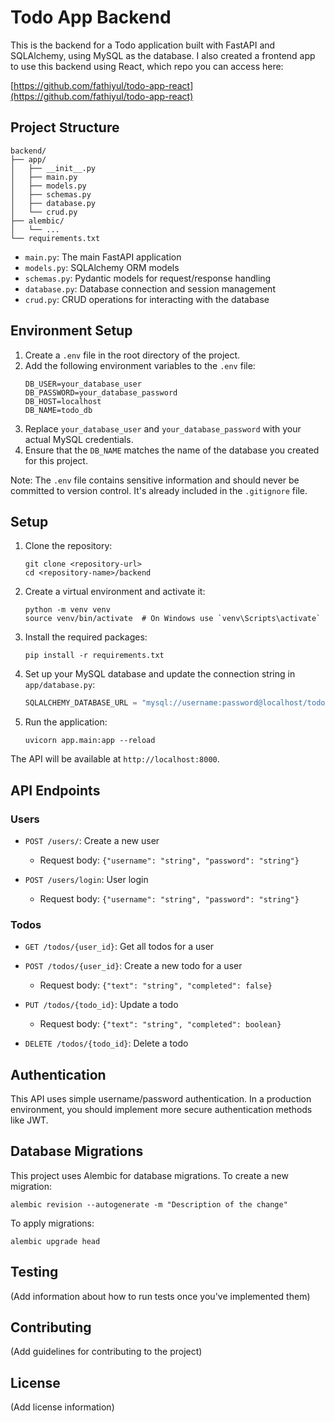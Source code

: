 # Todo App Backend

This is the backend for a Todo application built with FastAPI and SQLAlchemy, using MySQL as the database. I also created a frontend app to use this backend using React, which repo you can access here:

[https://github.com/fathiyul/todo-app-react](https://github.com/fathiyul/todo-app-react)

## Project Structure

```
backend/
├── app/
│   ├── __init__.py
│   ├── main.py
│   ├── models.py
│   ├── schemas.py
│   ├── database.py
│   └── crud.py
├── alembic/
│   └── ...
└── requirements.txt
```

- `main.py`: The main FastAPI application
- `models.py`: SQLAlchemy ORM models
- `schemas.py`: Pydantic models for request/response handling
- `database.py`: Database connection and session management
- `crud.py`: CRUD operations for interacting with the database

## Environment Setup

1. Create a `.env` file in the root directory of the project.
2. Add the following environment variables to the `.env` file:
   ```
   DB_USER=your_database_user
   DB_PASSWORD=your_database_password
   DB_HOST=localhost
   DB_NAME=todo_db
   ```
3. Replace `your_database_user` and `your_database_password` with your actual MySQL credentials.
4. Ensure that the `DB_NAME` matches the name of the database you created for this project.

Note: The `.env` file contains sensitive information and should never be committed to version control. It's already included in the `.gitignore` file.

## Setup

1. Clone the repository:
   ```
   git clone <repository-url>
   cd <repository-name>/backend
   ```

2. Create a virtual environment and activate it:
   ```
   python -m venv venv
   source venv/bin/activate  # On Windows use `venv\Scripts\activate`
   ```

3. Install the required packages:
   ```
   pip install -r requirements.txt
   ```

4. Set up your MySQL database and update the connection string in `app/database.py`:
   ```python
   SQLALCHEMY_DATABASE_URL = "mysql://username:password@localhost/todo_db"
   ```

5. Run the application:
   ```
   uvicorn app.main:app --reload
   ```

The API will be available at `http://localhost:8000`.

## API Endpoints

### Users

- `POST /users/`: Create a new user
  - Request body: `{"username": "string", "password": "string"}`

- `POST /users/login`: User login
  - Request body: `{"username": "string", "password": "string"}`

### Todos

- `GET /todos/{user_id}`: Get all todos for a user

- `POST /todos/{user_id}`: Create a new todo for a user
  - Request body: `{"text": "string", "completed": false}`

- `PUT /todos/{todo_id}`: Update a todo
  - Request body: `{"text": "string", "completed": boolean}`

- `DELETE /todos/{todo_id}`: Delete a todo

## Authentication

This API uses simple username/password authentication. In a production environment, you should implement more secure authentication methods like JWT.

## Database Migrations

This project uses Alembic for database migrations. To create a new migration:

```
alembic revision --autogenerate -m "Description of the change"
```

To apply migrations:

```
alembic upgrade head
```

## Testing

(Add information about how to run tests once you've implemented them)

## Contributing

(Add guidelines for contributing to the project)

## License

(Add license information)
